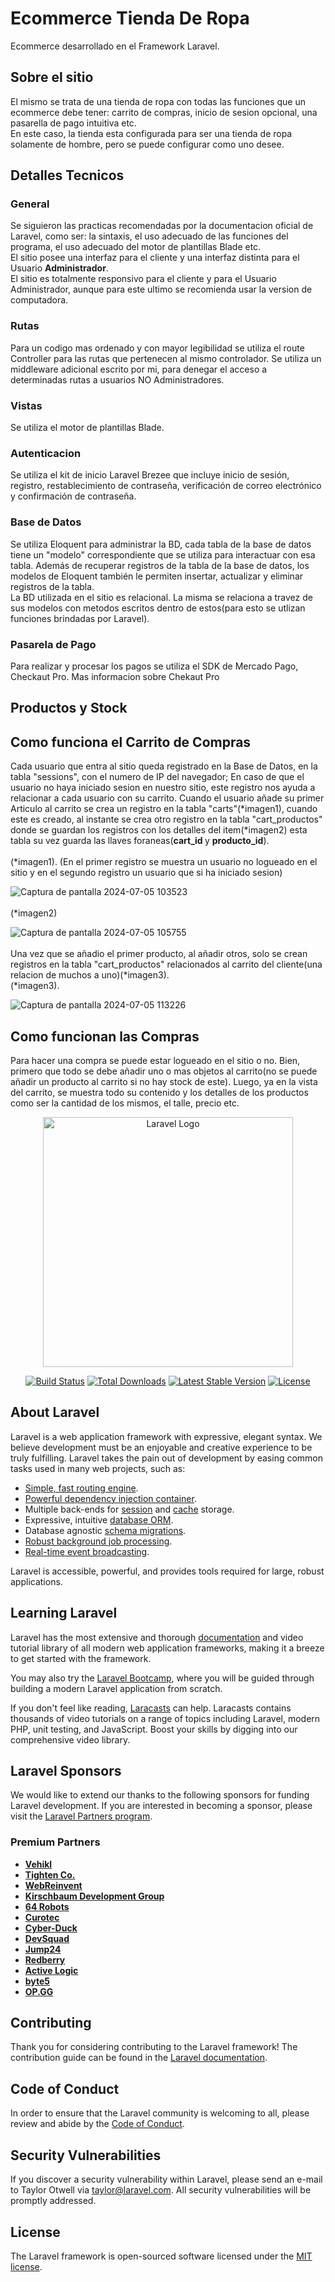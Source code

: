 <h1>Ecommerce Tienda De Ropa</h1>
Ecommerce desarrollado en el Framework Laravel.
<h2>Sobre el sitio</h2>
El mismo se trata de una tienda de ropa con todas las funciones que un ecommerce debe tener: carrito de compras, inicio de sesion opcional, una pasarella de pago intuitiva etc.<br>
En este caso, la tienda esta configurada para ser una tienda de ropa solamente de hombre, pero se puede configurar como uno desee.

<h2>Detalles Tecnicos</h2>
<h3>General</h3>
Se siguieron las practicas recomendadas por la documentacion oficial de Laravel, como ser: la sintaxis, el uso adecuado de las funciones del programa, el uso adecuado del motor de plantillas Blade etc.<br>
El sitio posee una interfaz para el cliente y una interfaz distinta para el Usuario <b>Administrador</b>.<br>
El sitio es totalmente responsivo para el cliente y para el Usuario Administrador, aunque para este ultimo se recomienda usar la version de computadora.
<h3>Rutas</h3>
Para un codigo mas ordenado y con mayor legibilidad se utiliza el route Controller para las rutas que pertenecen al mismo controlador.
Se utiliza un middleware adicional escrito por mi, para denegar el acceso a determinadas rutas a usuarios NO Administradores.
<h3>Vistas</h3>
Se utiliza el motor de plantillas Blade.
<h3>Autenticacion</h3>
Se utiliza el kit de inicio Laravel Brezee que incluye inicio de sesión, registro, restablecimiento de contraseña, verificación de correo electrónico y confirmación de contraseña.
<h3>Base de Datos</h3>
Se utiliza Eloquent para administrar la BD, cada tabla de la base de datos tiene un "modelo" correspondiente que se utiliza para interactuar con esa tabla. Además de recuperar registros de la tabla de la base de datos, los modelos de Eloquent también le permiten insertar, actualizar y eliminar registros de la tabla.<br>
La BD utilizada en el sitio es relacional. La misma se relaciona a travez de sus modelos con metodos escritos dentro de estos(para esto se utlizan funciones brindadas por Laravel).
<h3>Pasarela de Pago</h3>
Para realizar y procesar los pagos se utiliza el SDK de Mercado Pago, Checkaut Pro. Mas informacion sobre Chekaut Pro 

<h2>Productos y Stock</h2>


<h2>Como funciona el Carrito de Compras</h2>
Cada usuario que entra al sitio queda registrado en la Base de Datos, en la tabla "sessions", con el numero de IP del navegador; En caso de que el usuario no haya iniciado sesion en nuestro sitio, este registro nos ayuda a relacionar a cada usuario con su carrito.
Cuando el usuario añade su primer Articulo al carrito se crea un registro en la tabla "carts"(*imagen1), cuando este es creado, al instante se crea otro registro en la tabla "cart_productos" donde se guardan los registros con los detalles del item(*imagen2) esta tabla su vez guarda las llaves foraneas(<b>cart_id </b> y <b>producto_id</b>).<br> <br>
(*imagen1). (En el primer registro se muestra un usuario no logueado en el sitio y en el segundo registro un usuario que si ha iniciado sesion)<br>

![Captura de pantalla 2024-07-05 103523](https://github.com/Manuel-Ayusa/ecommerce-laravel/assets/166891950/33064125-54c6-4152-ad78-71d1a7228316) <br> <br>
(*imagen2)<br>

![Captura de pantalla 2024-07-05 105755](https://github.com/Manuel-Ayusa/ecommerce-laravel/assets/166891950/a31c33b1-416e-413b-8a30-cfcfe2509ae8) <br> <br>
Una vez que se añadio el primer producto, al añadir otros, solo se crean registros en la tabla "cart_productos" relacionados al carrito del cliente(una relacion de muchos a uno)(*imagen3). <br>
(*imagen3). <br>

![Captura de pantalla 2024-07-05 113226](https://github.com/Manuel-Ayusa/ecommerce-laravel/assets/166891950/b9c2ad8e-506d-4b3e-a159-776907924eb8)

 
<h2>Como funcionan las Compras</h2>
Para hacer una compra se puede estar logueado en el sitio o no.
Bien, primero que todo se debe añadir uno o mas objetos al carrito(no se puede añadir un producto al carrito si no hay stock de este). Luego, ya en la vista del carrito, se muestra todo su contenido y los detalles de los productos como ser la cantidad de los mismos, el talle, precio etc.

<p align="center"><a href="https://laravel.com" target="_blank"><img src="https://raw.githubusercontent.com/laravel/art/master/logo-lockup/5%20SVG/2%20CMYK/1%20Full%20Color/laravel-logolockup-cmyk-red.svg" width="400" alt="Laravel Logo"></a></p>

<p align="center">
<a href="https://github.com/laravel/framework/actions"><img src="https://github.com/laravel/framework/workflows/tests/badge.svg" alt="Build Status"></a>
<a href="https://packagist.org/packages/laravel/framework"><img src="https://img.shields.io/packagist/dt/laravel/framework" alt="Total Downloads"></a>
<a href="https://packagist.org/packages/laravel/framework"><img src="https://img.shields.io/packagist/v/laravel/framework" alt="Latest Stable Version"></a>
<a href="https://packagist.org/packages/laravel/framework"><img src="https://img.shields.io/packagist/l/laravel/framework" alt="License"></a>
</p>

## About Laravel

Laravel is a web application framework with expressive, elegant syntax. We believe development must be an enjoyable and creative experience to be truly fulfilling. Laravel takes the pain out of development by easing common tasks used in many web projects, such as:

- [Simple, fast routing engine](https://laravel.com/docs/routing).
- [Powerful dependency injection container](https://laravel.com/docs/container).
- Multiple back-ends for [session](https://laravel.com/docs/session) and [cache](https://laravel.com/docs/cache) storage.
- Expressive, intuitive [database ORM](https://laravel.com/docs/eloquent).
- Database agnostic [schema migrations](https://laravel.com/docs/migrations).
- [Robust background job processing](https://laravel.com/docs/queues).
- [Real-time event broadcasting](https://laravel.com/docs/broadcasting).

Laravel is accessible, powerful, and provides tools required for large, robust applications.

## Learning Laravel

Laravel has the most extensive and thorough [documentation](https://laravel.com/docs) and video tutorial library of all modern web application frameworks, making it a breeze to get started with the framework.

You may also try the [Laravel Bootcamp](https://bootcamp.laravel.com), where you will be guided through building a modern Laravel application from scratch.

If you don't feel like reading, [Laracasts](https://laracasts.com) can help. Laracasts contains thousands of video tutorials on a range of topics including Laravel, modern PHP, unit testing, and JavaScript. Boost your skills by digging into our comprehensive video library.

## Laravel Sponsors

We would like to extend our thanks to the following sponsors for funding Laravel development. If you are interested in becoming a sponsor, please visit the [Laravel Partners program](https://partners.laravel.com).

### Premium Partners

- **[Vehikl](https://vehikl.com/)**
- **[Tighten Co.](https://tighten.co)**
- **[WebReinvent](https://webreinvent.com/)**
- **[Kirschbaum Development Group](https://kirschbaumdevelopment.com)**
- **[64 Robots](https://64robots.com)**
- **[Curotec](https://www.curotec.com/services/technologies/laravel/)**
- **[Cyber-Duck](https://cyber-duck.co.uk)**
- **[DevSquad](https://devsquad.com/hire-laravel-developers)**
- **[Jump24](https://jump24.co.uk)**
- **[Redberry](https://redberry.international/laravel/)**
- **[Active Logic](https://activelogic.com)**
- **[byte5](https://byte5.de)**
- **[OP.GG](https://op.gg)**

## Contributing

Thank you for considering contributing to the Laravel framework! The contribution guide can be found in the [Laravel documentation](https://laravel.com/docs/contributions).

## Code of Conduct

In order to ensure that the Laravel community is welcoming to all, please review and abide by the [Code of Conduct](https://laravel.com/docs/contributions#code-of-conduct).

## Security Vulnerabilities

If you discover a security vulnerability within Laravel, please send an e-mail to Taylor Otwell via [taylor@laravel.com](mailto:taylor@laravel.com). All security vulnerabilities will be promptly addressed.

## License

The Laravel framework is open-sourced software licensed under the [MIT license](https://opensource.org/licenses/MIT).
